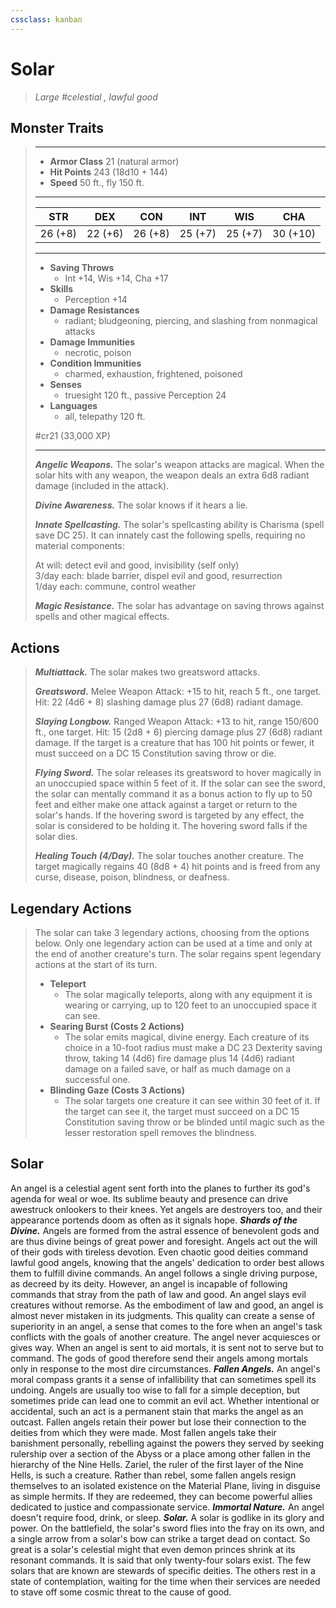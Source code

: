 ```yaml
---
cssclass: kanban
---
```


# Solar
>*Large #celestial , lawful good*
## Monster Traits
>___
>- **Armor Class** 21 (natural armor)
>- **Hit Points** 243 (18d10 + 144)
>- **Speed** 50 ft., fly 150 ft.
>___
>|STR|DEX|CON|INT|WIS|CHA|
>|:---:|:---:|:---:|:---:|:---:|:---:|
>|26 (+8)|22 (+6)|26 (+8)|25 (+7)|25 (+7)|30 (+10)|
>___
>- **Saving Throws**
>	 - Int +14, Wis +14, Cha +17
>- **Skills**
>	 - Perception +14
>- **Damage Resistances**
>	 - radiant; bludgeoning, piercing, and slashing from nonmagical attacks
>- **Damage Immunities**
>	 - necrotic, poison
>- **Condition Immunities**
>	 - charmed, exhaustion, frightened, poisoned
>- **Senses**
>	 - truesight 120 ft., passive Perception 24
>- **Languages**
>	 - all, telepathy 120 ft.
>
> #cr21 (33,000 XP)
>___
>***Angelic Weapons.*** The solar's weapon attacks are magical. When the solar hits with any weapon, the weapon deals an extra 6d8 radiant damage (included in the attack).  
>
>***Divine Awareness.*** The solar knows if it hears a lie.  
>
>***Innate Spellcasting.*** The solar's spellcasting ability is Charisma (spell save DC 25). It can innately cast the following spells, requiring no material components:  
>
>At will: detect evil and good, invisibility (self only)  
>3/day each: blade barrier, dispel evil and good, resurrection  
>1/day each: commune, control weather  
>
>
>***Magic Resistance.*** The solar has advantage on saving throws against spells and other magical effects.  
>
## Actions
>***Multiattack.*** The solar makes two greatsword attacks.  
>
>***Greatsword.*** Melee Weapon Attack: +15 to hit, reach 5 ft., one target. Hit: 22 (4d6 + 8) slashing damage plus 27 (6d8) radiant damage.  
>
>***Slaying Longbow.*** Ranged Weapon Attack: +13 to hit, range 150/600 ft., one target. Hit: 15 (2d8 + 6) piercing damage plus 27 (6d8) radiant damage. If the target is a creature that has 100 hit points or fewer, it must succeed on a DC 15 Constitution saving throw or die.  
>
>***Flying Sword.*** The solar releases its greatsword to hover magically in an unoccupied space within 5 feet of it. If the solar can see the sword, the solar can mentally command it as a bonus action to fly up to 50 feet and either make one attack against a target or return to the solar's hands. If the hovering sword is targeted by any effect, the solar is considered to be holding it. The hovering sword falls if the solar dies.  
>
>***Healing Touch (4/Day).*** The solar touches another creature. The target magically regains 40 (8d8 + 4) hit points and is freed from any curse, disease, poison, blindness, or deafness.  
>
## Legendary Actions
>The solar can take 3 legendary actions, choosing from the options below. Only one legendary action can be used at a time and only at the end of another creature's turn. The solar regains spent legendary actions at the start of its turn.
>
>- **Teleport**
>	- The solar magically teleports, along with any equipment it is wearing or carrying, up to 120 feet to an unoccupied space it can see.
>- **Searing Burst (Costs 2 Actions)**
>	- The solar emits magical, divine energy. Each creature of its choice in a 10-foot radius must make a DC 23 Dexterity saving throw, taking 14 (4d6) fire damage plus 14 (4d6) radiant damage on a failed save, or half as much damage on a successful one.
>- **Blinding Gaze (Costs 3 Actions)**
>	- The solar targets one creature it can see within 30 feet of it. If the target can see it, the target must succeed on a DC 15 Constitution saving throw or be blinded until magic such as the lesser restoration spell removes the blindness.
## Solar
An angel is a celestial agent sent forth into the planes to further its god's agenda for weal or woe. Its sublime beauty and presence can drive awestruck onlookers to their knees. Yet angels are destroyers too, and their appearance portends doom as often as it signals hope.
***Shards of the Divine.*** Angels are formed from the astral essence of benevolent gods and are thus divine beings of great power and foresight.
Angels act out the will of their gods with tireless devotion. Even chaotic good deities command lawful good angels, knowing that the angels' dedication to order best allows them to fulfill divine commands. An angel follows a single driving purpose, as decreed by its deity. However, an angel is incapable of following commands that stray from the path of law and good.
An angel slays evil creatures without remorse. As the embodiment of law and good, an angel is almost never mistaken in its judgments. This quality can create a sense of superiority in an angel, a sense that comes to the fore when an angel's task conflicts with the goals of another creature. The angel never acquiesces or gives way. When an angel is sent to aid mortals, it is sent not to serve but to command. The gods of good therefore send their angels among mortals only in response to the most dire circumstances.
***Fallen Angels.*** An angel's moral compass grants it a sense of infallibility that can sometimes spell its undoing. Angels are usually too wise to fall for a simple deception, but sometimes pride can lead one to commit an evil act. Whether intentional or accidental, such an act is a permanent stain that marks the angel as an outcast. Fallen angels retain their power but lose their connection to the deities from which they were made. Most fallen angels take their banishment personally, rebelling against the powers they served by seeking rulership over a section of the Abyss or a place among other fallen in the hierarchy of the Nine Hells. Zariel, the ruler of the first layer of the Nine Hells, is such a creature. Rather than rebel, some fallen angels resign themselves to an isolated existence on the Material Plane, living in disguise as simple hermits. If they are redeemed, they can become powerful allies dedicated to justice and compassionate service.
***Immortal Nature.*** An angel doesn't require food, drink, or sleep.
***Solar.*** A solar is godlike in its glory and power.
On the battlefield, the solar's sword flies into the fray on its own, and a single arrow from a solar's bow can strike a target dead on contact. So great is a solar's celestial might that even demon princes shrink at its resonant commands.
It is said that only twenty-four solars exist. The few solars that are known are stewards of specific deities. The others rest in a state of contemplation, waiting for the time when their services are needed to stave off some cosmic threat to the cause of good.